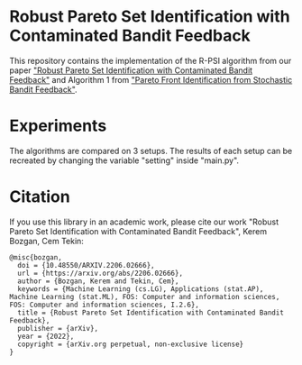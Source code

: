 # Robust Pareto Set Identification with Contaminated Bandit Feedback
This repository contains the implementation of the R-PSI algorithm from our paper ["Robust Pareto Set Identification with Contaminated Bandit Feedback"](https://arxiv.org/abs/2206.02666) and Algorithm 1 from ["Pareto Front Identification from Stochastic Bandit Feedback"](https://proceedings.mlr.press/v51/auer16.html). 

# Experiments
The algorithms are compared on 3 setups. The results of each setup can be recreated by changing the variable "setting" inside "main.py".

# Citation
If you use this library in an academic work, please cite our work "Robust Pareto Set Identification with Contaminated Bandit Feedback", Kerem Bozgan, Cem Tekin:
<pre><code>@misc{bozgan,
  doi = {10.48550/ARXIV.2206.02666},
  url = {https://arxiv.org/abs/2206.02666},
  author = {Bozgan, Kerem and Tekin, Cem},
  keywords = {Machine Learning (cs.LG), Applications (stat.AP), Machine Learning (stat.ML), FOS: Computer and information sciences, FOS: Computer and information sciences, I.2.6},
  title = {Robust Pareto Set Identification with Contaminated Bandit Feedback},
  publisher = {arXiv},
  year = {2022},
  copyright = {arXiv.org perpetual, non-exclusive license}
}
</code></pre>
